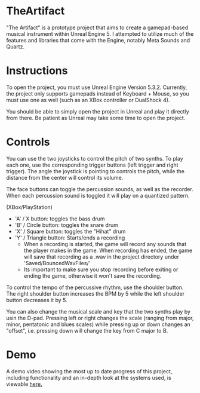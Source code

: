 # TheArtifact

"The Artifact" is a prototype project that aims to create a gamepad-based musical instrument within Unreal Engine 5. I attempted to utilize much of the features and libraries that come with the Engine, notably Meta Sounds and Quartz. 

# Instructions

To open the project, you must use Unreal Engine Version 5.3.2. Currently, the project only supports gamepads instead of Keyboard + Mouse, so you must use one as well (such as an XBox controller or DualShock 4). 

You should be able to simply open the project in Unreal and play it directly from there. Be patient as Unreal may take some time to open the project. 

# Controls

You can use the two joysticks to control the pitch of two synths. To play each one, use the corresponding trigger buttons (left trigger and right trigger). The angle the joystick is pointing to controls the pitch, while the distance from the center will control its volume. 

The face buttons can toggle the percussion sounds, as well as the recorder. When each percussion sound is toggled it will play on a quantized pattern. 

(XBox/PlayStation)
- 'A' / X button: toggles the bass drum
- 'B' / Circle button: toggles the snare drum
- 'X' / Square button: toggles the "Hihat" drum
- 'Y' / Triangle button: Starts/ends a recording
    - When a recording is started, the game will record any sounds that the player makes in the game. When recording has ended, the game will save that recording as a .wav in the project directory under 'Saved/BouncedWavFiles/'
    - Its important to make sure you stop recording before exiting or ending the game, otherwise it won't save the recording.

To control the tempo of the percussive rhythm, use the shoulder button. The right shoulder button increases the BPM by 5 while the left shoulder button decreases it by 5. 

You can also change the musical scale and key that the two synths play by usin the D-pad. Pressing left or right changes the scale (ranging from major, minor, pentatonic and blues scales) while pressing up or down changes an "offset", i.e. pressing down will change the key from C major to B. 

# Demo

A demo video showing the most up to date progress of this project, including functionality and an in-depth look at the systems used, is viewable [here.](https://youtu.be/Q9Lt6CKcKac)
